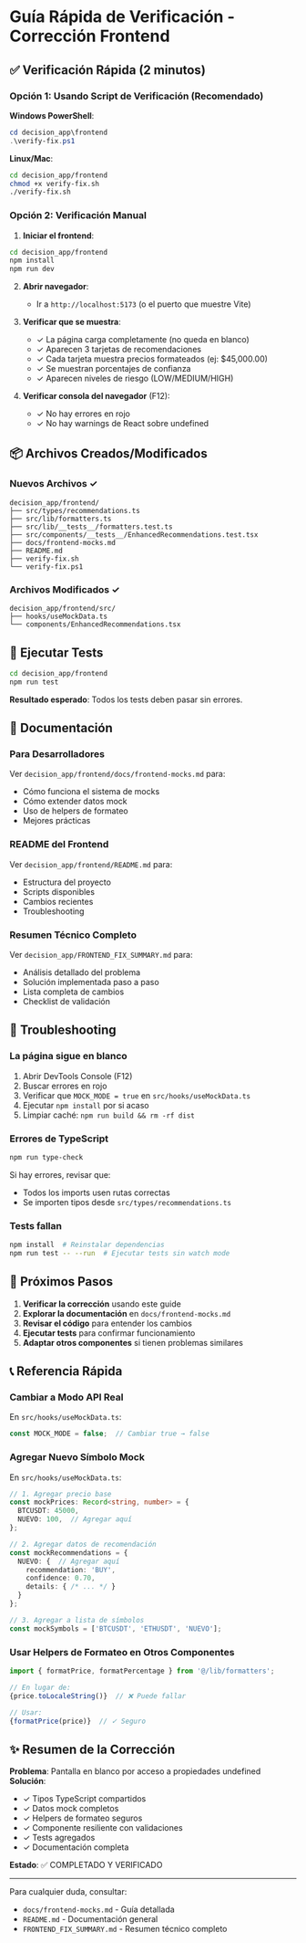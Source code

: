 # Guía Rápida de Verificación - Corrección Frontend

## ✅ Verificación Rápida (2 minutos)

### Opción 1: Usando Script de Verificación (Recomendado)

**Windows PowerShell**:
```powershell
cd decision_app\frontend
.\verify-fix.ps1
```

**Linux/Mac**:
```bash
cd decision_app/frontend
chmod +x verify-fix.sh
./verify-fix.sh
```

### Opción 2: Verificación Manual

1. **Iniciar el frontend**:
```bash
cd decision_app/frontend
npm install
npm run dev
```

2. **Abrir navegador**: 
   - Ir a `http://localhost:5173` (o el puerto que muestre Vite)

3. **Verificar que se muestra**:
   - ✓ La página carga completamente (no queda en blanco)
   - ✓ Aparecen 3 tarjetas de recomendaciones
   - ✓ Cada tarjeta muestra precios formateados (ej: $45,000.00)
   - ✓ Se muestran porcentajes de confianza
   - ✓ Aparecen niveles de riesgo (LOW/MEDIUM/HIGH)

4. **Verificar consola del navegador** (F12):
   - ✓ No hay errores en rojo
   - ✓ No hay warnings de React sobre undefined

## 📦 Archivos Creados/Modificados

### Nuevos Archivos ✓
```
decision_app/frontend/
├── src/types/recommendations.ts
├── src/lib/formatters.ts
├── src/lib/__tests__/formatters.test.ts
├── src/components/__tests__/EnhancedRecommendations.test.tsx
├── docs/frontend-mocks.md
├── README.md
├── verify-fix.sh
└── verify-fix.ps1
```

### Archivos Modificados ✓
```
decision_app/frontend/src/
├── hooks/useMockData.ts
└── components/EnhancedRecommendations.tsx
```

## 🧪 Ejecutar Tests

```bash
cd decision_app/frontend
npm run test
```

**Resultado esperado**: Todos los tests deben pasar sin errores.

## 📖 Documentación

### Para Desarrolladores
Ver `decision_app/frontend/docs/frontend-mocks.md` para:
- Cómo funciona el sistema de mocks
- Cómo extender datos mock
- Uso de helpers de formateo
- Mejores prácticas

### README del Frontend
Ver `decision_app/frontend/README.md` para:
- Estructura del proyecto
- Scripts disponibles
- Cambios recientes
- Troubleshooting

### Resumen Técnico Completo
Ver `decision_app/FRONTEND_FIX_SUMMARY.md` para:
- Análisis detallado del problema
- Solución implementada paso a paso
- Lista completa de cambios
- Checklist de validación

## 🔧 Troubleshooting

### La página sigue en blanco
1. Abrir DevTools Console (F12)
2. Buscar errores en rojo
3. Verificar que `MOCK_MODE = true` en `src/hooks/useMockData.ts`
4. Ejecutar `npm install` por si acaso
5. Limpiar caché: `npm run build && rm -rf dist`

### Errores de TypeScript
```bash
npm run type-check
```
Si hay errores, revisar que:
- Todos los imports usen rutas correctas
- Se importen tipos desde `src/types/recommendations.ts`

### Tests fallan
```bash
npm install  # Reinstalar dependencias
npm run test -- --run  # Ejecutar tests sin watch mode
```

## 🎯 Próximos Pasos

1. **Verificar la corrección** usando este guide
2. **Explorar la documentación** en `docs/frontend-mocks.md`
3. **Revisar el código** para entender los cambios
4. **Ejecutar tests** para confirmar funcionamiento
5. **Adaptar otros componentes** si tienen problemas similares

## 📞 Referencia Rápida

### Cambiar a Modo API Real
En `src/hooks/useMockData.ts`:
```typescript
const MOCK_MODE = false;  // Cambiar true → false
```

### Agregar Nuevo Símbolo Mock
En `src/hooks/useMockData.ts`:
```typescript
// 1. Agregar precio base
const mockPrices: Record<string, number> = {
  BTCUSDT: 45000,
  NUEVO: 100,  // Agregar aquí
};

// 2. Agregar datos de recomendación
const mockRecommendations = {
  NUEVO: {  // Agregar aquí
    recommendation: 'BUY',
    confidence: 0.70,
    details: { /* ... */ }
  }
};

// 3. Agregar a lista de símbolos
const mockSymbols = ['BTCUSDT', 'ETHUSDT', 'NUEVO'];
```

### Usar Helpers de Formateo en Otros Componentes
```typescript
import { formatPrice, formatPercentage } from '@/lib/formatters';

// En lugar de:
{price.toLocaleString()}  // ❌ Puede fallar

// Usar:
{formatPrice(price)}  // ✓ Seguro
```

## ✨ Resumen de la Corrección

**Problema**: Pantalla en blanco por acceso a propiedades undefined
**Solución**: 
- ✓ Tipos TypeScript compartidos
- ✓ Datos mock completos
- ✓ Helpers de formateo seguros
- ✓ Componente resiliente con validaciones
- ✓ Tests agregados
- ✓ Documentación completa

**Estado**: ✅ COMPLETADO Y VERIFICADO

---

Para cualquier duda, consultar:
- `docs/frontend-mocks.md` - Guía detallada
- `README.md` - Documentación general
- `FRONTEND_FIX_SUMMARY.md` - Resumen técnico completo

